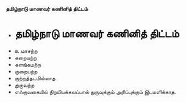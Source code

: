 **தமிழ்நாடு மாணவர் கணினித் திட்டம்**
- # தமிழ்நாடு மாணவர் கணினித் திட்டம்
- a. மாசற்ற
- கறையற்ற
- களங்கமற்ற
- குறையற்ற
- குற்றத்தடமில்லாத
- துருவற்ற
- எஃகுவகையில் நிறமியக்கலப்பால் துருவுக்கும் அரிப்புக்கும் இடமளிக்காத.

